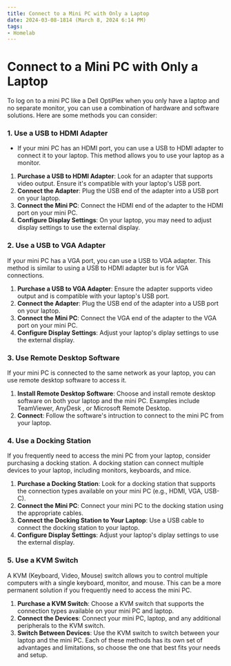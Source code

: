 ```yaml
---
title: Connect to a Mini PC with Only a Laptop
date: 2024-03-08-1814 (March 8, 2024 6:14 PM)
tags: 
- Homelab
---
```


# Connect to a Mini PC with Only a Laptop
To log on to a mini PC like a Dell OptiPlex when you only have a laptop and no separate monitor, you can use a combination of hardware and software
 solutions. Here are some methods you can consider:
### 1. Use a USB to HDMI Adapter
- If your mini PC has an HDMI port, you can use a USB to HDMI adapter to connect it to your laptop. This method allows you to use your laptop as a monitor.
1. **Purchase a USB to HDMI Adapter**: Look for an adapter that supports video output. Ensure it's compatible with your laptop's USB port.
2. **Connect the Adapter**: Plug the USB end of the adapter into a USB port on your laptop.
3. **Connect the Mini PC**: Connect the HDMI end of the adapter to the HDMI port on your mini PC.
4. **Configure Display Settings**: On your laptop, you may need to adjust display settings to use the external display.
### 2. Use a USB to VGA Adapter
If your mini PC has a VGA port, you can use a USB to VGA adapter. This method is similar to using a USB to HDMI adapter but is for VGA connections.
1. **Purchase a USB to VGA Adapter**: Ensure the adapter supports video output and is compatible with your laptop's USB port.
2. **Connect the Adapter**: Plug the USB end of the adapter into a USB port on your laptop.
3. **Connect the Mini PC**: Connect the VGA end of the adapter to the VGA port on your mini PC.
4. **Configure Display Settings**: Adjust your laptop's diplay settings to use the external display.
### 3. Use Remote Desktop Software
If your mini PC is connected to the same network as your laptop, you can use remote desktop software to access it.
1. **Install Remote Desktop Software**: Choose and install remote desktop software on both your laptop and the mini PC. Examples include TeamViewer, AnyDesk
, or Microsoft Remote Desktop.
2. **Connect**: Follow the software's intruction to connect to the mini PC from your laptop.
### 4. Use a Docking Station
If you frequently need to access the mini PC from your laptop, consider purchasing a docking station. A docking station can connect multiple devices to your
 laptop, including monitors, keyboards, and mice.
1. **Purchase a Docking Station**: Look for a docking station that supports the connection types available on your mini PC (e.g., HDMI, VGA, USB-C).
2. **Connect the Mini PC**: Connect your mini PC to the docking station using the appropriate cables.
3. **Connect the Docking Station to Your Laptop**: Use a USB cable to connect the docking station to your laptop.
4. **Configure Display Settings**: Adjust your laptop's diplay settings to use the external display.
### 5. Use a KVM Switch
A KVM (Keyboard, Video, Mouse) switch allows you to control multiple computers with a single keyboard, monitor, and mouse. This can be a more permanent solution if you frequently need to access the mini PC.
1. **Purchase a KVM Switch**: Choose a KVM switch that supports the connection types available on your mini PC and laptop.
2. **Connect the Devices**: Connect your mini PC, laptop, and any additional peripherals to the KVM switch.
3. **Switch Between Devices**: Use the KVM switch to switch between your laptop and the mini PC.
Each of these methods has its own set of advantages and limitations, so choose the one that best fits your needs and setup.
